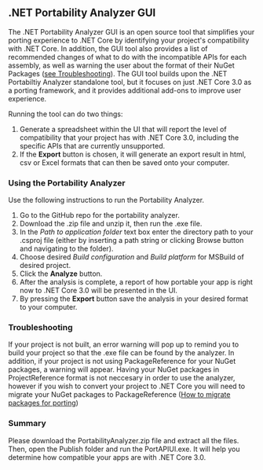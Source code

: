 ## .NET Portability Analyzer GUI


The .NET Portability Analyzer GUI is an open source tool that simplifies your porting experience to .NET Core by identifying your project's compatibility with .NET Core. In addition, the GUI tool also provides a list of recommended changes of what to do with the incompatible APIs for each assembly, as well as warning the user about the format of their NuGet Packages ([see Troubleshooting](#Troubleshooting)). The GUI tool builds upon the .NET Portabiltiy Analyzer standalone tool, but it focuses on just .NET Core 3.0 as a porting framework, and it provides additional add-ons to improve user experience. 



Running the tool can do two things: 


1.	Generate a spreadsheet within the UI that will report the level of compatibility that your project has with .NET Core 3.0, including the specific APIs that are currently unsupported.
2.	If the **Export** button is chosen, it will generate an export result in html, csv or Excel formats that can then be saved onto your computer. 



### Using the Portability Analyzer

Use the following instructions to run the Portability Analyzer.
1.	Go to the GitHub repo for the portability analyzer.
2.	Download the .zip file and unzip it, then run the .exe file.
3.	In the *Path to application folder* text box enter the directory path to your .csproj file (either by inserting a path string or clicking Browse button and navigating to the folder).
4.	Choose desired *Build configuration* and *Build platform* for MSBuild of desired project.
5.	Click the **Analyze** button.
6.	After the analysis is complete, a report of how portable your app is right now to .NET Core 3.0 will be presented in the UI.
7.	By pressing the **Export** button save the analysis in your desired format to your computer.


### Troubleshooting

If your project is not built, an error warning will pop up to remind you to build your project so that the .exe file can be found by the analyzer. In addition, if your project is not using PackageReference for your NuGet packages, a warning will appear. Having your NuGet packages in ProjectReference format is not neccesary in order to use the analyzer, however if you wish to convert your project to .NET Core you will need to migrate your NuGet packages to PackageReference ([How to migrate packages for porting](https://docs.microsoft.com/en-us/nuget/reference/migrate-packages-config-to-package-reference))



### Summary

Please download the PortabilityAnalyzer.zip file and extract all the files. Then, open the Publish folder and run the PortAPIUI.exe. It will help you determine how compatible your apps are with .NET Core 3.0.
